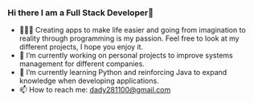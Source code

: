 ### Hi there I am a Full Stack Developer👋

- 🧑🏻‍💻 Creating apps to make life easier and going from imagination to reality through programming is my passion. Feel free to look at my different projects, I hope you enjoy it.
- 🔭 I’m currently working on personal projects to improve systems management for different companies.
- 🌱 I’m currently learning Python and reinforcing Java to expand knowledge when developing applications. 
- 📫 How to reach me: dady281100@gmail.com
